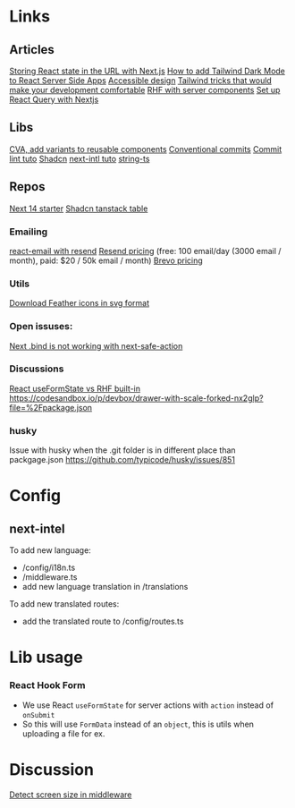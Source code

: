 # Links
## Articles

[Storing React state in the URL with Next.js](https://francoisbest.com/posts/2023/storing-react-state-in-the-url-with-nextjs)
[How to add Tailwind Dark Mode to React Server Side Apps](https://michaelangelo.io/blog/darkmode-rsc)
[Accessible design](https://m3.material.io/foundations/accessible-design/accessibility-basics)
[Tailwind tricks that would make your development comfortable](https://medium.com/@serpentarium13/tailwind-tricks-that-would-make-your-development-comfortable-72930590dd06)
[](https://copyprogramming.com/howto/how-to-use-diferent-env-files-with-nextjs)
[RHF with server components](https://nehalist.io/react-hook-form-with-nextjs-server-actions/)
[Set up React Query with Nextjs](https://codevoweb.com/how-to-set-up-and-use-react-query-in-next-js-14/)

## Libs

[CVA, add variants to reusable components](https://cva.style/docs/getting-started/variants)
[Conventional commits](https://www.conventionalcommits.org/en/v1.0.0/)
[Commit lint tuto](https://dev.to/mahmudulhsn/install-husky-in-your-project-for-proper-commit-lint-with-pre-commit-hooks-25b2)
[Shadcn](https://ui.shadcn.com/docs)
[next-intl tuto](https://phrase.com/blog/posts/next-js-app-router-localization-next-intl/)
[string-ts](https://github.com/gustavoguichard/string-ts)

## Repos

[Next 14 starter](https://github.com/Kiranism/next-shadcn-dashboard-starter)
[Shadcn tanstack table](https://github.com/sadmann7/shadcn-table)

### Emailing

[react-email with resend](https://react.email/docs/integrations/resend)
[Resend pricing](https://resend.com/settings) (free: 100 email/day (3000 email / month), paid: $20 / 50k email / month)
[Brevo pricing](https://www.brevo.com/pricing/)

### Utils

[Download Feather icons in svg format](https://feathericons.com/)

### Open issuses:
[Next .bind is not working with next-safe-action](https://github.com/TheEdoRan/next-safe-action/issues/60)
### Discussions
[React useFormState vs RHF built-in](https://www.reddit.com/r/nextjs/comments/18b8z71/how_to_use_reacthookform_with_nextjs_server/)
https://codesandbox.io/p/devbox/drawer-with-scale-forked-nx2glp?file=%2Fpackage.json

### husky

Issue with husky when the .git folder is in different place than packgage.json
https://github.com/typicode/husky/issues/851


# Config
## next-intel
To add new language:
- /config/i18n.ts
- /middleware.ts
- add new language translation in /translations

To add new translated routes:
- add the translated route to /config/routes.ts

# Lib usage
### React Hook Form
- We use React `useFormState` for server actions with `action` instead of `onSubmit`
- So this will use `FormData` instead of an `object`, this is utils when uploading a file for ex.


# Discussion
[Detect screen size in middleware](https://stackoverflow.com/questions/76155066/how-can-i-serve-a-static-page-with-responsive-design-in-next-js-without-affectin)